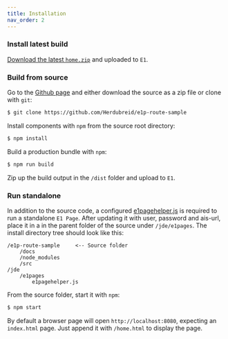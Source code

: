 ```yaml
---
title: Installation
nav_order: 2
---
```


### Install latest build

[Download the latest `home.zip`](https://github.com/Herdubreid/e1p-route-sample/releases/latest) and uploaded to `E1`.

### Build from source

Go to the [Github page](https://github.com/Herdubreid/e1p-route-sample) and either download the source as a zip file or clone with `git`:

```bash
$ git clone https://github.com/Herdubreid/e1p-route-sample
```

Install components with `npm` from the source root directory:

```bash
$ npm install
```

Build a production bundle with `npm`:

```bash
$ npm run build
```

Zip up the build output in the `/dist` folder and upload to `E1`.

### Run standalone

In addition to the source code, a configured [e1pagehelper.js](https://gist.github.com/Herdubreid/5daff3c5108a732b24ea1c735e1e721e) is required to run a standalone `E1 Page`.  After updating it with user, password and ais-url, place it in a in the parent folder of the source under `/jde/e1pages`.  The install directory tree should look like this:

```
/e1p-route-sample     <-- Source folder
    /docs
    /node_modules
    /src
/jde
    /e1pages
        e1pagehelper.js
```

From the source folder, start it with `npm`:

```bash
$ npm start
```

By default a browser page will open `http://localhost:8080`, expecting an `index.html` page.  Just append it with `/home.html` to display the page.
